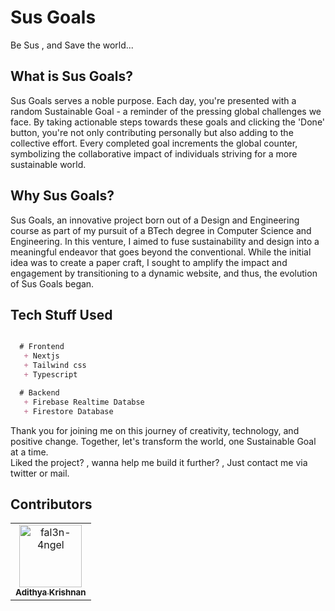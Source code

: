 # Sus Goals
  Be Sus , and Save the world...

## What is Sus Goals?
   Sus Goals serves a noble purpose. Each day, you're presented with a random Sustainable Goal - a reminder of the pressing global challenges we face. By taking actionable steps towards these goals and clicking the 'Done' button, you're not only contributing personally but also adding to the collective effort. Every completed goal increments the global counter, symbolizing the collaborative impact of individuals striving for a more sustainable world.
   
## Why Sus Goals?
   Sus Goals, an innovative project born out of a Design and Engineering course as part of my pursuit of a BTech degree in Computer Science and Engineering. In this venture, I aimed to fuse sustainability and design into a meaningful endeavor that goes beyond the conventional. While the initial idea was to create a paper craft, I sought to amplify the impact and engagement by transitioning to a dynamic website, and thus, the evolution of Sus Goals began.


   
## Tech Stuff Used

```markdown

  # Frontend
   + Nextjs
   + Tailwind css
   + Typescript

  # Backend
   + Firebase Realtime Databse
   + Firestore Database

```

Thank you for joining me on this journey of creativity, technology, and positive change. Together, let's transform the world, one Sustainable Goal at a time. <br>
Liked the project? , wanna help me build it further? , Just contact me via twitter or mail.
## Contributors
<table>
<tr>
    <td align="center">
        <a href="https://github.com/fal3n-4ngel">
            <img src="https://avatars.githubusercontent.com/u/79042374?v=4" width="100;" alt="fal3n-4ngel"/>
            <br />
            <sub><b>Adithya Krishnan</b></sub>
        </a>
    </td>
</table>
